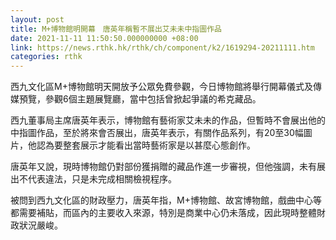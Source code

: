 ```yaml
---
layout: post
title: M+博物館明開幕　唐英年稱暫不展出艾未未中指圖作品
date: 2021-11-11 11:50:50.000000000 +08:00
link: https://news.rthk.hk/rthk/ch/component/k2/1619294-20211111.htm
categories: rthk
---
```


西九文化區M+博物館明天開放予公眾免費參觀，今日博物館將舉行開幕儀式及傳媒預覽，參觀6個主題展覽廳，當中包括曾掀起爭議的希克藏品。 

西九董事局主席唐英年表示，博物館有藝術家艾未未的作品，但暫時不會展出他的中指圖作品，至於將來會否展出，唐英年表示，有關作品系列，有20至30幅圖片，他認為要整套展示才能看出當時藝術家是以甚麼心態創作。 

唐英年又說，現時博物館仍對部份獲捐贈的藏品作進一步審視，但他強調，未有展出不代表違法，只是未完成相關檢視程序。 

被問到西九文化區的財政壓力，唐英年指，M+博物館、故宮博物館，戲曲中心等都需要補貼，而區內的主要收入來源，特別是商業中心仍未落成，因此現時整體財政狀況嚴峻。
